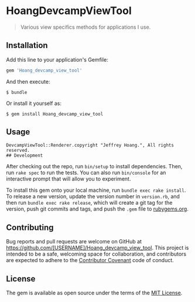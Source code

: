 # HoangDevcampViewTool
> Various view specifics methods for applications I use. 

## Installation

Add this line to your application's Gemfile:

```ruby
gem 'Hoang_devcamp_view_tool'
```

And then execute:

    $ bundle

Or install it yourself as:

    $ gem install Hoang_devcamp_view_tool

## Usage
```
DevcampViewTool::Renderer.copyright "Jeffrey Hoang.", All rights reserved.
## Development
```

After checking out the repo, run `bin/setup` to install dependencies. Then, run `rake spec` to run the tests. You can also run `bin/console` for an interactive prompt that will allow you to experiment.

To install this gem onto your local machine, run `bundle exec rake install`. To release a new version, update the version number in `version.rb`, and then run `bundle exec rake release`, which will create a git tag for the version, push git commits and tags, and push the `.gem` file to [rubygems.org](https://rubygems.org).

## Contributing

Bug reports and pull requests are welcome on GitHub at https://github.com/[USERNAME]/Hoang_devcamp_view_tool. This project is intended to be a safe, welcoming space for collaboration, and contributors are expected to adhere to the [Contributor Covenant](http://contributor-covenant.org) code of conduct.


## License

The gem is available as open source under the terms of the [MIT License](http://opensource.org/licenses/MIT).


